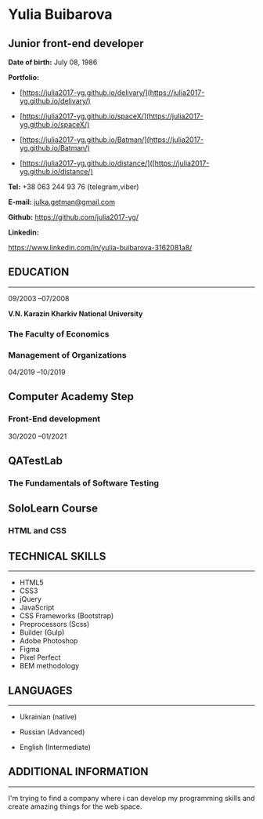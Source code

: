 # Yulia Buibarova

## Junior front-end developer

**Date of birth:** July 08, 1986

**Portfolio:**

+ [https://julia2017-yg.github.io/delivary/](https://julia2017-yg.github.io/delivary/)

+ [https://julia2017-yg.github.io/spaceX/](https://julia2017-yg.github.io/spaceX/)

+ [https://julia2017-yg.github.io/Batman/](https://julia2017-yg.github.io/Batman/)

+ [https://julia2017-yg.github.io/distance/]([https://julia2017-yg.github.io/distance/)

**Tel:** +38 063 244 93 76 (telegram,viber)

**E-mail:** julka.getman@gmail.com

**Github:** https://github.com/julia2017-yg/

**Linkedin:**

https://www.linkedin.com/in/yulia-buibarova-3162081a8/

## EDUCATION

***

09/2003 –07/2008

**V.N. Karazin Kharkiv National University**

### The Faculty of Economics

### Management of Organizations

04/2019 –10/2019

## Computer Academy Step

### Front-End development

30/2020 –01/2021

## QATestLab

### The Fundamentals of Software Testing

## SoloLearn Course

### HTML and CSS

## TECHNICAL SKILLS

***

+ HTML5 
+ CSS3 
+ jQuery 
+ JavaScript 
+ CSS Frameworks (Bootstrap) 
+ Preprocessors (Sсss) 
+ Builder (Gulp) 
+ Adobe Photoshop
+ Figma  
+ Pixel Perfect 
+ BEM methodology

## LANGUAGES

***

+ Ukrainian (native)

+ Russian (Advanced)

+ English (Intermediate)

## ADDITIONAL INFORMATION

***

I'm trying to find a company where i can develop my programming skills and create amazing things for the web space.

